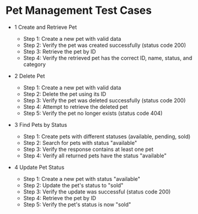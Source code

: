 # Pet Management Test Cases

* 1 Create and Retrieve Pet
    * Step 1: Create a new pet with valid data
    * Step 2: Verify the pet was created successfully (status code 200)
    * Step 3: Retrieve the pet by ID
    * Step 4: Verify the retrieved pet has the correct ID, name, status, and category

* 2 Delete Pet
    * Step 1: Create a new pet with valid data
    * Step 2: Delete the pet using its ID
    * Step 3: Verify the pet was deleted successfully (status code 200)
    * Step 4: Attempt to retrieve the deleted pet
    * Step 5: Verify the pet no longer exists (status code 404)

* 3 Find Pets by Status
    * Step 1: Create pets with different statuses (available, pending, sold)
    * Step 2: Search for pets with status "available"
    * Step 3: Verify the response contains at least one pet
    * Step 4: Verify all returned pets have the status "available"

* 4 Update Pet Status
    * Step 1: Create a new pet with status "available"
    * Step 2: Update the pet's status to "sold"
    * Step 3: Verify the update was successful (status code 200)
    * Step 4: Retrieve the pet by ID
    * Step 5: Verify the pet's status is now "sold"
